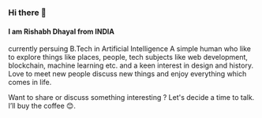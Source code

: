 ### Hi there 👋

#### I am Rishabh Dhayal from INDIA 
currently persuing B.Tech in Artificial Intelligence
A simple human who like to explore things like places, people, tech subjects like web development, blockchain, machine learning etc. and a keen interest in design and history. Love to meet new people discuss new things and enjoy everything which comes in life.

Want to share or discuss something interesting ? 
Let's decide a time to talk. I’ll buy the coffee 😊.
